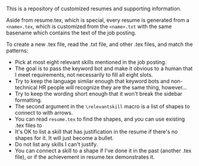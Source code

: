 This is a repository of customized resumes and supporting information.

Aside from resume.tex, which is special, every resume is generated from a `<name>.tex`,
which is customized from the `<name>.txt` with the same basename which contains the
text of the job posting.

To create a new .tex file, read the .txt file, and other .tex files, and match the
patterns:

* Pick at most eight relevant skills mentioned in the job posting.
* The goal is to pass the keyword bot and make it obvious to a human that I meet requirements, not necessarily to fill all eight slots.
* Try to keep the language similar enough that keyword bots and non-technical HR people will recognize they are the same thing, however...
* Try to keep the wording short enough that it won't break the sidebar formatting.
* The second argument in the `\relevantskill` macro is a list of shapes to connect to with arrows.
* You can read `resume.tex` to find the shapes, and you can use existing .tex files to
* It's OK to list a skill that has justification in the resume if there's no shapes for it.  It will just become a bullet.
* Do not list any skills I can't justify.
* You can connect a skill to a shape if I've done it in the past (another .tex file), or if the achievement in resume.tex demonstrates it.

